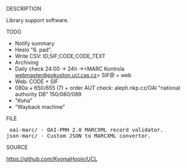 
DESCRIPTION

Library support software.

TODO

- Notify summary
- Heslo "6. pad".
- Write CSV: ID;SIF;CODE;CODE_TEXT
- Archiving
- Daily check 24:00 -> 24h -><MARC Kontrola webmaster@pokuston.ucl.cas.cz> SIF@ + web
- Web: CODE + SIF
- 080a + 650/655 (7) + order AUT check: aleph.nkp.cz/OAI "national authority DB" 150/080/089
- "Koha"
- "Wayback machine"

FILE
<pre>
 oai-marc/ - OAI-PMH 2.0 MARCXML record validator.
json-marc/ - Custom JSON to MARCXML convertor.
</pre>
SOURCE

https://github.com/KyomaHooin/UCL

